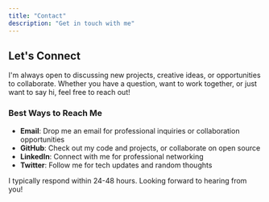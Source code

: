 ```yaml
---
title: "Contact"
description: "Get in touch with me"
---
```


## Let's Connect

I'm always open to discussing new projects, creative ideas, or opportunities to collaborate. Whether you have a question, want to work together, or just want to say hi, feel free to reach out!

### Best Ways to Reach Me

- **Email**: Drop me an email for professional inquiries or collaboration opportunities
- **GitHub**: Check out my code and projects, or collaborate on open source
- **LinkedIn**: Connect with me for professional networking
- **Twitter**: Follow me for tech updates and random thoughts

I typically respond within 24-48 hours. Looking forward to hearing from you!

